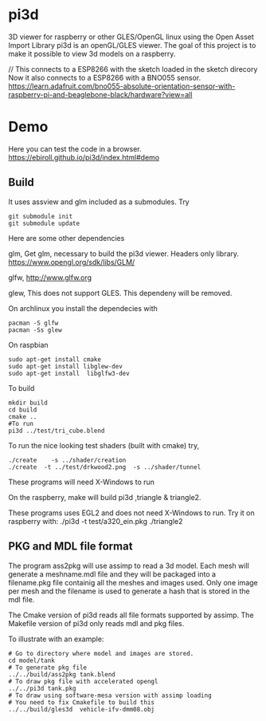 # pi3d
3D viewer for raspberry or other GLES/OpenGL linux using the Open Asset Import Library
pi3d is an openGL/GLES viewer. The goal of this project is to make it possible to view 3d models on a raspberry.

// This connects to a ESP8266 with the sketch loaded in the sketch direcory
Now it also connects to a ESP8266 with a BNO055 sensor.
https://learn.adafruit.com/bno055-absolute-orientation-sensor-with-raspberry-pi-and-beaglebone-black/hardware?view=all

# Demo

Here you can test the code in a browser. https://ebiroll.github.io/pi3d/index.html#demo



## Build

It uses assview and glm included as a submodules. Try


    git submodule init
    git submodule update 
    
    
Here are some other dependencies

glm,
Get glm, necessary to build the pi3d viewer. Headers only library.
https://www.opengl.org/sdk/libs/GLM/ 

glfw,
http://www.glfw.org

glew,
This does not support GLES. This dependeny will be removed.

On archlinux you install the dependecies with

    pacman -S glfw
    pacman -Ss glew

On raspbian

    sudo apt-get install cmake
    sudo apt-get install libglew-dev
    sudo apt-get install  libglfw3-dev

To build


    mkdir build
    cd build
    cmake ..
    #To run
    pi3d ../test/tri_cube.blend

To run the nice looking test shaders (built with cmake) try,

    ./create    -s ../shader/creation  
    ./create  -t ../test/drkwood2.png  -s ../shader/tunnel 
    
These programs will need X-Windows to run     


On the raspberry, make will build pi3d ,triangle & triangle2.

These programs uses EGL2 and does not need X-Windows to run.
Try it on raspberry  with:
./pi3d -t test/a320_ein.pkg
./triangle2


## PKG and MDL file format

The program ass2pkg will use assimp to read a 3d model. Each mesh will generate a meshname.mdl file and they will be packaged into a filename.pkg file containig all the meshes and images used. Only one image per mesh and the filename is used to generate a hash that is stored in the mdl file.

The Cmake version of pi3d reads all file formats supported by assimp.
The Makefile version of pi3d only reads mdl and pkg files.

To illustrate with an example:

    # Go to directory where model and images are stored.
    cd model/tank
    # To generate pkg file
    ../../build/ass2pkg tank.blend
    # To draw pkg file with accelerated opengl
    ../../pi3d tank.pkg
    # To draw using software-mesa version with assimp loading
    # You need to fix Cmakefile to build this
    ../../build/gles3d  vehicle-ifv-dmm08.obj
